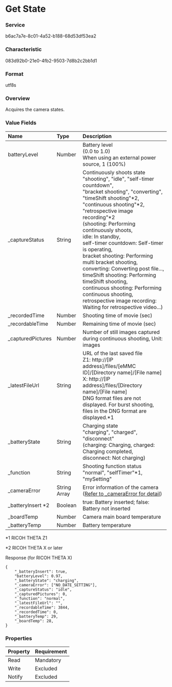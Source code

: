 # Get State

### Service

b6ac7a7e-8c01-4a52-b188-68d53df53ea2

### Characteristic

083d92b0-21e0-4fb2-9503-7d8b2c2bb1d1

### Format

utf8s

### Overview

Acquires the camera states.

### Value Fields

| Name| Type | Description |
|:--|:--|:--|
| batteryLevel | Number | Battery level<br>(0.0 to 1.0)<br>When using an external power source, 1 (100%) |
| \_captureStatus | String | Continuously shoots state<br>"shooting", "idle", "self-timer countdown",<br>"bracket shooting", "converting", "timeShift shooting"\*2,<br>"continuous shooting"\*2, "retrospective image recording"\*2<br>(shooting: Performing continuously shoots,<br>idle: In standby,<br>self-timer countdown: Self-timer is operating,<br>bracket shooting: Performing multi bracket shooting,<br>converting: Converting post file...,<br>timeShift shooting: Performing timeShift shooting,<br>continuous shooting: Performing continuous shooting,<br>retrospective image recording: Waiting for retrospective video...) |
| \_recordedTime | Number | Shooting time of movie (sec) |
| \_recordableTime | Number | Remaining time of movie (sec) |
| \_capturedPictures | Number | Number of still images captured during continuous shooting, Unit: images |
| \_latestFileUrl | String | URL of the last saved file<br>Z1: http://[IP address]/files/[eMMC ID]/[Directory name]/[File name]<br>X: http://[IP address]/files/[Directory name]/[File name]<br>DNG format files are not displayed. For burst shooting, files in the DNG format are displayed.\*1 |
| \_batteryState | String | Charging state<br>"charging", "charged", "disconnect"<br>(charging: Charging, charged: Charging completed,<br>disconnect: Not charging) |
| \_function | String | Shooting function status<br>"normal", "selfTimer"\*1, "mySetting" |
| \_cameraError | String Array | Error information of the camera ([Refer to _cameraError for detail](../../theta-web-api-v2.1/protocols/state.md#_cameraerror)) |
| \_batterylnsert \*2 | Boolean | true: Battery inserted; false: Battery not inserted|
| \_boardTemp | Number | Camera main board temperature |
| \_batteryTemp | Number | Battery temperature |

\*1 RICOH THETA Z1

\*2 RICOH THETA X or later

Response (for RICOH THETA X)
```
{
    "_batteryInsert": true,
    "batteryLevel": 0.97,
    "_batteryState": "charging",
    "_cameraError": ["NO_DATE_SETTING"],
    "_captureStatus": "idle",
    "_capturedPictures": 0,
    "_function": "normal",
    "_latestFileUrl": "",
    "_recordableTime": 3844,
    "_recordedTime": 0,
    "_batteryTemp": 29,
    "_boardTemp": 28,
}
```

### Properties

| Property | Requirement |
|:--|:--|
| Read | Mandatory |
| Write | Excluded |
| Notify | Excluded |
